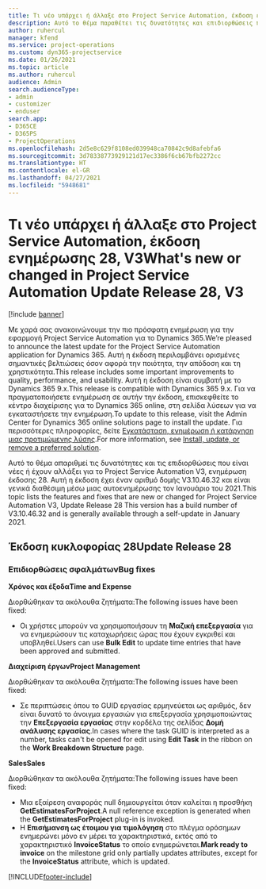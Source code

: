 ```yaml
---
title: Τι νέο υπάρχει ή άλλαξε στο Project Service Automation, έκδοση ενημέρωσης 28, V3
description: Αυτό το θέμα παραθέτει τις δυνατότητες και επιδιορθώσεις που είναι διαθέσιμες στο Project Service Automation, έκδοση ενημέρωσης 28, V3.
author: ruhercul
manager: kfend
ms.service: project-operations
ms.custom: dyn365-projectservice
ms.date: 01/26/2021
ms.topic: article
ms.author: ruhercul
audience: Admin
search.audienceType:
- admin
- customizer
- enduser
search.app:
- D365CE
- D365PS
- ProjectOperations
ms.openlocfilehash: 2d5e8c629f8108ed039948ca70842c9d8afebfa6
ms.sourcegitcommit: 3d78338773929121d17ec3386f6cb67bfb2272cc
ms.translationtype: HT
ms.contentlocale: el-GR
ms.lasthandoff: 04/27/2021
ms.locfileid: "5948681"
---
```

# <a name="whats-new-or-changed-in-project-service-automation-update-release-28-v3"></a><span data-ttu-id="7f3f3-103">Τι νέο υπάρχει ή άλλαξε στο Project Service Automation, έκδοση ενημέρωσης 28, V3</span><span class="sxs-lookup"><span data-stu-id="7f3f3-103">What's new or changed in Project Service Automation Update Release 28, V3</span></span>

[!include [banner](../includes/psa-now-project-operations.md)]

<span data-ttu-id="7f3f3-104">Με χαρά σας ανακοινώνουμε την πιο πρόσφατη ενημέρωση για την εφαρμογή Project Service Automation για το Dynamics 365.</span><span class="sxs-lookup"><span data-stu-id="7f3f3-104">We’re pleased to announce the latest update for the Project Service Automation application for Dynamics 365.</span></span> <span data-ttu-id="7f3f3-105">Αυτή η έκδοση περιλαμβάνει ορισμένες σημαντικές βελτιώσεις όσον αφορά την ποιότητα, την απόδοση και τη χρηστικότητα.</span><span class="sxs-lookup"><span data-stu-id="7f3f3-105">This release includes some important improvements to quality, performance, and usability.</span></span> <span data-ttu-id="7f3f3-106">Αυτή η έκδοση είναι συμβατή με το Dynamics 365 9.x.</span><span class="sxs-lookup"><span data-stu-id="7f3f3-106">This release is compatible with Dynamics 365 9.x.</span></span> <span data-ttu-id="7f3f3-107">Για να πραγματοποιήσετε ενημέρωση σε αυτήν την έκδοση, επισκεφθείτε το κέντρο διαχείρισης για το Dynamics 365 online, στη σελίδα λύσεων για να εγκαταστήσετε την ενημέρωση.</span><span class="sxs-lookup"><span data-stu-id="7f3f3-107">To update to this release, visit the Admin Center for Dynamics 365 online solutions page to install the update.</span></span> <span data-ttu-id="7f3f3-108">Για περισσότερες πληροφορίες, δείτε [Εγκατάσταση, ενημέρωση ή κατάργηση μιας προτιμώμενης λύσης](/power-platform/admin/install-remove-preferred-solution).</span><span class="sxs-lookup"><span data-stu-id="7f3f3-108">For more information, see [Install, update, or remove a preferred solution](/power-platform/admin/install-remove-preferred-solution).</span></span>

<span data-ttu-id="7f3f3-109">Αυτό το θέμα απαριθμεί τις δυνατότητες και τις επιδιορθώσεις που είναι νέες ή έχουν αλλάξει για το Project Service Automation V3, ενημέρωση έκδοσης 28. Αυτή η έκδοση έχει έναν αριθμό δομής V3.10.46.32 και είναι γενικά διαθέσιμη μέσω μιας αυτοενημέρωσης τον Ιανουάριο του 2021.</span><span class="sxs-lookup"><span data-stu-id="7f3f3-109">This topic lists the features and fixes that are new or changed for Project Service Automation V3, Update Release 28 This version has a build number of V3.10.46.32 and is generally available through a self-update in January 2021.</span></span>

## <a name="update-release-28"></a><span data-ttu-id="7f3f3-110">Έκδοση κυκλοφορίας 28</span><span class="sxs-lookup"><span data-stu-id="7f3f3-110">Update Release 28</span></span>

### <a name="bug-fixes"></a><span data-ttu-id="7f3f3-111">Επιδιορθώσεις σφαλμάτων</span><span class="sxs-lookup"><span data-stu-id="7f3f3-111">Bug fixes</span></span>

<span data-ttu-id="7f3f3-112">**Χρόνος και έξοδα**</span><span class="sxs-lookup"><span data-stu-id="7f3f3-112">**Time and Expense**</span></span>

<span data-ttu-id="7f3f3-113">Διορθώθηκαν τα ακόλουθα ζητήματα:</span><span class="sxs-lookup"><span data-stu-id="7f3f3-113">The following issues have been fixed:</span></span>

- <span data-ttu-id="7f3f3-114">Οι χρήστες μπορούν να χρησιμοποιήσουν τη **Μαζική επεξεργασία** για να ενημερώσουν τις καταχωρήσεις ώρας που έχουν εγκριθεί και υποβληθεί.</span><span class="sxs-lookup"><span data-stu-id="7f3f3-114">Users can use **Bulk Edit** to update time entries that have been approved and submitted.</span></span>

<span data-ttu-id="7f3f3-115">**Διαχείριση έργων**</span><span class="sxs-lookup"><span data-stu-id="7f3f3-115">**Project Management**</span></span>

<span data-ttu-id="7f3f3-116">Διορθώθηκαν τα ακόλουθα ζητήματα:</span><span class="sxs-lookup"><span data-stu-id="7f3f3-116">The following issues have been fixed:</span></span>

- <span data-ttu-id="7f3f3-117">Σε περιπτώσεις όπου το GUID εργασίας ερμηνεύεται ως αριθμός, δεν είναι δυνατό το άνοιγμα εργασιών για επεξεργασία χρησιμοποιώντας την **Επεξεργασία εργασίας** στην κορδέλα της σελίδας **Δομή ανάλυσης εργασίας**.</span><span class="sxs-lookup"><span data-stu-id="7f3f3-117">In cases where the task GUID is interpreted as a number, tasks can't be opened for edit using **Edit Task** in the ribbon on the **Work Breakdown Structure** page.</span></span>

<span data-ttu-id="7f3f3-118">**Sales**</span><span class="sxs-lookup"><span data-stu-id="7f3f3-118">**Sales**</span></span>

<span data-ttu-id="7f3f3-119">Διορθώθηκαν τα ακόλουθα ζητήματα:</span><span class="sxs-lookup"><span data-stu-id="7f3f3-119">The following issues have been fixed:</span></span>

- <span data-ttu-id="7f3f3-120">Μια εξαίρεση αναφοράς null δημιουργείται όταν καλείται η προσθήκη **GetEstimatesForProject**.</span><span class="sxs-lookup"><span data-stu-id="7f3f3-120">A null reference exception is generated when the **GetEstimatesForProject** plug-in is invoked.</span></span>
- <span data-ttu-id="7f3f3-121">Η **Επισήμανση ως έτοιμου για τιμολόγηση** στο πλέγμα ορόσημων ενημερώνει μόνο εν μέρει τα χαρακτηριστικά, εκτός από το χαρακτηριστικό **InvoiceStatus** το οποίο ενημερώνεται.</span><span class="sxs-lookup"><span data-stu-id="7f3f3-121">**Mark ready to invoice** on the milestone grid only partially updates attributes, except for the **InvoiceStatus** attribute, which is updated.</span></span>



[!INCLUDE[footer-include](../includes/footer-banner.md)]